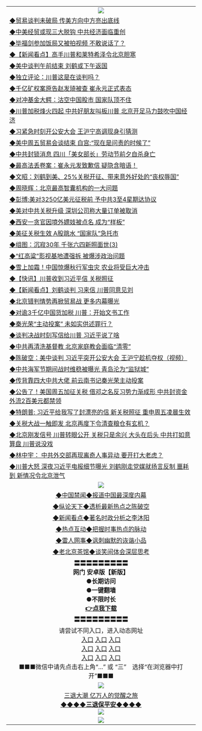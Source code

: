 <table>
  <tr>
    <td align=center><img src="https://github.com/gyhhx/image-upload/blob/master/3.jpg" /></td>
  </tr>
  <tr>
<td align=left>
<a href="https://ctbtfdoocixoa.global.ssl.fastly.net/oo.aspx?name=c1035658&key=ofejcfaxcltk&from=gy">◆贸易谈判未破局 传美方向中方亮出底线</a><br/></td>
  </tr>
  <tr>
<td align=left>
<a href="https://ctbtfdoocixoa.global.ssl.fastly.net/oo.aspx?name=c1035671&key=ofejcfaxcltk&from=gy">◆中美经贸或现三大脱钩 中共经济面临重创</a><br/></td>
 </tr>
  <tr>
<td align=left>
<a href="http://ctbtfdoocixoa.global.ssl.fastly.net/oo.aspx?name=c1035674&key=ofejcfaxcltk&from=gy">◆毕福剑参加饭局又被拍视频 不敢说话了？</a><br/></td>
 </tr>
   <tr>
<td align=left>
<a href="http://ctbtfdoocixoa.global.ssl.fastly.net/oo.aspx?name=c1035670&key=ofejcfaxcltk&from=gy">◆【新闻看点】高手川普和莱特希泽令北京胆寒</a><br/></td>
   </tr> 
  <tr>
<td align=left>
<a href="http://ctbtfdoocixoa.global.ssl.fastly.net/oo.aspx?name=c1035641&key=ofejcfaxcltk&from=gy">◆美中谈判午前结束 刘鹤或下午返国</a><br/></td>
  </tr> 
 <tr>
<td align=left>
<a href="http://ctbtfdoocixoa.global.ssl.fastly.net/oo.aspx?name=c1035537&key=ofejcfaxcltk&from=gy">◆独立评论：川普这是在谈判吗？</a><br/>
</td>
   </tr>
 <tr>
<td align=left>
<a href="http://ctbtfdoocixoa.global.ssl.fastly.net/oo.aspx?name=c1035621&key=ofejcfaxcltk&from=gy">◆千亿矿权案原告赵发琦被查 崔永元正式表态</a><br/>
</td>
   </tr>
 <tr>
<td align=left>
<a href="http://ctbtfdoocixoa.global.ssl.fastly.net/oo.aspx?name=c1035636&key=ofejcfaxcltk&from=gy">◆对冲基金大鳄：沽空中国股市 国家队顶不住</a><br/></td>
  </tr>
  <tr>
<td align=left>
<a href="http://ctbtfdoocixoa.global.ssl.fastly.net/oo.aspx?name=c1035632&key=ofejcfaxcltk&from=gy">◆川普加税烽火四起 中共好朋友叫板川普 北京开足马力鼓吹中国经济</a><br/></td>
 </tr>
   <tr>
<td align=left>
<a href="http://ctbtfdoocixoa.global.ssl.fastly.net/oo.aspx?name=c1035542&key=ofejcfaxcltk&from=gy">◆习紧急时刻开公安大会 王沪宁高调现身引猜测</a><br/>
</td>
   </tr>
 <tr>
<td align=left>
<a href="http://ctbtfdoocixoa.global.ssl.fastly.net/oo.aspx?name=c1035685&key=ofejcfaxcltk&from=gy">◆美中周五贸易会谈结束 白宫:“现在是问责的时候了”</a><br/></td>
  </tr>
  <tr>
<td align=left>
<a href="http://ctbtfdoocixoa.global.ssl.fastly.net/oo.aspx?name=c1035663&key=ofejcfaxcltk&from=gy">◆中共封锁消息 四川「美女部长」劳动节前夕自杀身亡</a><br/></td>
 </tr>
  <tr>
<td align=left>
<a href="http://ctbtfdoocixoa.global.ssl.fastly.net/oo.aspx?name=c1035684&key=ofejcfaxcltk&from=gy">◆最高法丢卷案：崔永元发致歉信 疑隐含暗语！</a><br/></td>
 </tr>
   <tr>
<td align=left>
<a href="http://ctbtfdoocixoa.global.ssl.fastly.net/oo.aspx?name=c1035695&key=ofejcfaxcltk&from=gy">◆文昭：刘鹤到美、25%关税开征、带来意外好处的“丧权辱国”</a><br/></td>
   </tr> 
  <tr>
<td align=left>
<a href="http://ctbtfdoocixoa.global.ssl.fastly.net/oo.aspx?name=c1035690&key=ofejcfaxcltk&from=gy">◆周晓辉：北京最高智囊机构的一大问题</a><br/></td>
  </tr> 
 <tr>
<td align=left>
<a href="http://ctbtfdoocixoa.global.ssl.fastly.net/oo.aspx?name=c1035686&key=ofejcfaxcltk&from=gy">◆彭博:美对3250亿美元征税前 予中共3至4星期达协议</a><br/>
</td>
   </tr>
 <tr>
<td align=left>
<a href="http://ctbtfdoocixoa.global.ssl.fastly.net/oo.aspx?name=c1035691&key=ofejcfaxcltk&from=gy">◆美对中共关税升级 深圳公司称大量订单被取消</a><br/>
</td>
   </tr>
 <tr>
<td align=left>
<a href="http://ctbtfdoocixoa.global.ssl.fastly.net/oo.aspx?name=c1035579&key=ofejcfaxcltk&from=gy">◆西安一贪官因境外嫖妓被点名 成为“样板”</a><br/></td>
  </tr>
  <tr>
<td align=left>
<a href="http://ctbtfdoocixoa.global.ssl.fastly.net/oo.aspx?name=c1035619&key=ofejcfaxcltk&from=gy">◆美征关税生效 A股跳水 “国家队”急托市</a><br/></td>
 </tr>
   <tr>
<td align=left>
<a href="http://ctbtfdoocixoa.global.ssl.fastly.net/oo.aspx?name=c1035675&key=ofejcfaxcltk&from=gy">◆组图：沉寂30年 千张六四新照面世(3)</a><br/>
</td>
   </tr>
 <tr>
<td align=left>
<a href="http://ctbtfdoocixoa.global.ssl.fastly.net/oo.aspx?name=c1035680&key=ofejcfaxcltk&from=gy">◆“红高粱”影视基地遭强拆 被爆涉政治问题</a><br/>
</td>
   </tr>
<tr>
<td align=left>
<a href="https://ctbtfdoocixoa.global.ssl.fastly.net/oo.aspx?name=c1035665&key=ofejcfaxcltk&from=gy">◆雪上加霜！中国惊爆秋行军虫灾 农业将受巨大冲击</a><br/>
</td>       
 <tr>
<td align=left>
<a href="https://ctbtfdoocixoa.global.ssl.fastly.net/oo.aspx?name=c1035398&key=ofejcfaxcltk&from=gy">◆【快讯】川普收到习近平信 关税照征</a><br/></td>
  </tr>
  <tr>
<td align=left>
<a href="https://ctbtfdoocixoa.global.ssl.fastly.net/oo.aspx?name=c1035445&key=ofejcfaxcltk&from=gy">◆【新闻看点】刘鹤谈判 习来信 川普同意见刘</a><br/></td>
 </tr>
  <tr>
<td align=left>
<a href="http://ctbtfdoocixoa.global.ssl.fastly.net/oo.aspx?name=c1035388&key=ofejcfaxcltk&from=gy">◆北京错判情势再掀贸易战 更多内幕曝光</a><br/></td>
 </tr>
   <tr>
<td align=left>
<a href="http://ctbtfdoocixoa.global.ssl.fastly.net/oo.aspx?name=c1035427&key=ofejcfaxcltk&from=gy">◆对逾3千亿中国货加税 川普：开始文书工作</a><br/></td>
   </tr> 
  <tr>
<td align=left>
<a href="http://ctbtfdoocixoa.global.ssl.fastly.net/oo.aspx?name=c1035449&key=ofejcfaxcltk&from=gy">◆秦光荣“主动投案” 未如实供述罪行？</a><br/></td>
  </tr> 
 <tr>
<td align=left>
<a href="http://ctbtfdoocixoa.global.ssl.fastly.net/oo.aspx?name=c1035411&key=ofejcfaxcltk&from=gy">◆谈判决战时刻写信给川普 习近平说了啥</a><br/>
</td>
   </tr>
 <tr>
<td align=left>
<a href="http://ctbtfdoocixoa.global.ssl.fastly.net/oo.aspx?name=c1035450&key=ofejcfaxcltk&from=gy">◆中共再清洗基督教 北京家庭教会面临“清零”</a><br/>
</td>
   </tr>
 <tr>
<td align=left>
<a href="http://ctbtfdoocixoa.global.ssl.fastly.net/oo.aspx?name=c1035466&key=ofejcfaxcltk&from=gy">◆陈破空：美中谈判 习近平突开公安大会 王沪宁趁机夺权（视频）</a><br/></td>
  </tr>
  <tr>
<td align=left>
<a href="http://ctbtfdoocixoa.global.ssl.fastly.net/oo.aspx?name=c1035452&key=ofejcfaxcltk&from=gy">◆中共海军节期间战时维稳被曝光 青岛沦为“监狱城”</a><br/></td>
 </tr>
   <tr>
<td align=left>
<a href="http://ctbtfdoocixoa.global.ssl.fastly.net/oo.aspx?name=c1035359&key=ofejcfaxcltk&from=gy">◆传背靠四大中共大佬 前云南书记秦光荣主动投案</a><br/>
</td>
   </tr>
 <tr>
<td align=left>
<a href="http://ctbtfdoocixoa.global.ssl.fastly.net/oo.aspx?name=c1035351&key=ofejcfaxcltk&from=gy">◆公告了！美国周五加征关税 借邓之名反习势力渐成形 中共封资金外流2百美元都禁领</a><br/></td>
  </tr>
  <tr>
<td align=left>
<a href="http://ctbtfdoocixoa.global.ssl.fastly.net/oo.aspx?name=c1035444&key=ofejcfaxcltk&from=gy">◆特朗普: 习近平给我写了封漂亮的信 新关税照征 重申周五凌晨生效</a><br/></td>
 </tr>
  <tr>
<td align=left>
<a href="http://ctbtfdoocixoa.global.ssl.fastly.net/oo.aspx?name=c1035323&key=ofejcfaxcltk&from=gy">◆关税大战一触即发 北京再度下令清查粮仓有玄机？</a><br/></td>
 </tr>
   <tr>
<td align=left>
<a href="http://ctbtfdoocixoa.global.ssl.fastly.net/oo.aspx?name=c1035363&key=ofejcfaxcltk&from=gy">◆北京刚发信号 川普转眼公开 关税只是余兴 大头在后头 中共打如意算盘 川普说没戏</a><br/></td>
   </tr> 
  <tr>
<td align=left>
<a href="http://ctbtfdoocixoa.global.ssl.fastly.net/oo.aspx?name=c1035259&key=ofejcfaxcltk&from=gy">◆林中宇： 中共外交部再现离奇人事异动 要开打大老虎？</a><br/></td>
  </tr> 
 <tr>
<td align=left>
<a href="http://ctbtfdoocixoa.global.ssl.fastly.net/oo.aspx?name=c1035251&key=ofejcfaxcltk&from=gy">◆川普大怒 深夜习近平电报细节曝光 刘鹤刚走党媒就扬言反制 噩耗到 新情况令北京泄气</a><br/>
</td>
   </tr>
  <tr>
    <td align=center><img src="https://github.com/gyhhx/image-upload/blob/master/2.jpg" /></td>
  </tr>
  <tr>
  <td align=center>
<a href="http://ctbtfdoocixoa.global.ssl.fastly.net/oo.aspx?name=c816860&key=ofejcfaxcltk&from=gy&tag=99733110">◆中国禁闻◆报道中国最深度内幕</a><br/>
   </tr>
  <tr>
     <td align=center>
<a href="http://ctbtfdoocixoa.global.ssl.fastly.net/oo.aspx?name=c816855&key=ofejcfaxcltk&from=gy&tag=997110">◆纵论天下◆透析最新热点之陈破空</a><br/>
   </tr>
   <tr>
      <td align=center>
<a href="http://ctbtfdoocixoa.global.ssl.fastly.net/oo.aspx?name=c838308&key=ofejcfaxcltk&from=gy&tag=9973110">◆新闻看点◆著名时政分析之李沐阳</a><br/>
   </tr>
   <tr>
     <td align=center>
<a href="http://ctbtfdoocixoa.global.ssl.fastly.net/oo.aspx?name=c816852&key=ofejcfaxcltk&from=gy&tag=9733110">◆热点互动◆把握时事热点的脉动</a><br/>
   </tr>
   <tr>
      <td align=center>
<a href="http://ctbtfdoocixoa.global.ssl.fastly.net/oo.aspx?name=c816694&key=ofejcfaxcltk&from=gy&tag=93310">◆雷人网事◆讽刺幽默的诙谐小品</a><br/>
   </tr>
   <tr>
    <td align=center>
<a href="http://ctbtfdoocixoa.global.ssl.fastly.net/oo.aspx?name=c816650&key=ofejcfaxcltk&from=gy&tag=9973110">◆老北京茶馆◆谈笑间体会深层思考</a><br/>
   </tr>
   <tr>
    <td align=center>
 <b>〓〓〓〓〓〓〓〓〓<br/>网门 安卓版【新版】<br/> ●长期访问<br/> ●一键翻墙<br/>  ●不限时长<br/> 
 <a href="https://share.weiyun.com/5ApAoLP">👉<b>点我下载</a><br/>〓〓〓〓〓〓〓〓〓<br/>
    </td>
    </tr>
   <tr>
    <td align=center>请尝试不同入口，进入动态网址<br/>
      <a href="https://s3.us-east-2.amazonaws.com/ogateo/show.htm">入口</a>
      <a href="https://s3.ca-central-1.amazonaws.com/ogatec/show.htm">入口</a>
      <a href="https://s3.ap-southeast-2.amazonaws.com/ogatey/show.htm">入口</a><br/>
      <a href="https://s3.ap-northeast-2.amazonaws.com/ogates/show.htm">入口</a>
      <a href="https://s3.eu-central-1.amazonaws.com/ogatef/show.htm">入口</a>
      <a href="https://s3.ap-south-1.amazonaws.com/ogatem/show.htm">入口</a><br/>
      <a href="https://s3-us-west-1.amazonaws.com/ogaten/show.htm">入口</a>
      <a href="https://s3.eu-west-2.amazonaws.com/ogatel/show.htm">入口</a>
      <a href="https://s3.ap-northeast-1.amazonaws.com/ogatet/show.htm">入口</a><br/>
      ■■■微信中请先点击右上角“...” 或 “三”　选择“在浏览器中打开”■■■<b><br/>
    </td>
  </tr>
  <tr>
    <td align=center><img src="https://github.com/gyhhx/image-upload/blob/master/3.jpg" /> </td>
</tr>
  <tr>  
  <td align=center>
  <a href="http://ctbtfdoocixoa.global.ssl.fastly.net/oo.aspx?name=c894205&key=ofejcfaxcltk&from=gy&tag=9973110">三退大潮 亿万人的觉醒之旅</a><br/>
      <a href="http://ctbtfdoocixoa.global.ssl.fastly.net/oo.aspx?name=ogQuit.aspx&key=ofejcfaxcltk&from=gy"><b>◆◆◆◆三退保平安◆◆◆◆<br/></a>
      <img src="https://github.com/gyhhx/image-upload/blob/master/3t.jpg" /><br/>
      </td>
  </tr>
   <tr>
    <td align=center><img src="https://raw.githubusercontent.com/oGate2/Up/master/oGate_640.jpg"/></td>
  </tr>
</table>


